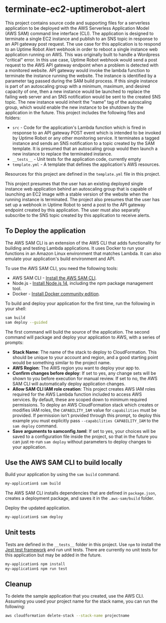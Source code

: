 # terminate-ec2-uptimerobot-alert

This project contains source code and supporting files for a serverless application to be deployed with the AWS Serverless Application Model (AWS SAM) command line interface (CLI). The application is designed to terminate a single EC2 instance and publish to an SNS topic in response to an API gateway post request. The use case for this application is to respond to an Uptime Robot Alert webhook in order to reboot a single instance web application running on AWS. This was originally built to handle a Wordpress "critical" error. In this use case, Uptime Robot webhook would send a post request to the AWS API gateway endpoint when a problem is detected with a monitored website. API gateway would invoke the lambda function to terminate the instance running the website. The instance is identified by a parameter tag passed during the SAM build process. If this single instance is part of an autoscaling group with a minimum, maximum, and desired capacity of one, then a new instance would be launched to replace the failing web server and an SNS notification would be sent to the created SNS topic. The new instance would inherit the "name" tag of the autoscaling group, which would enable the new instance to be shutdown by the application in the future. This project includes the following files and folders:

- `src` - Code for the application's Lambda function which is fired in response to an API gateway POST event which is intended to be invoked by Uptime Robot or any other monitoring service. It terminates a tagged instance and sends an SNS notification to a topic created by the SAM template. It is presumed that an autoscaling group would then launch a new instance to replace the terminated instance. 
- `__tests__` - Unit tests for the application code, currently empty
- `template.yml` - A template that defines the application's AWS resources.

Resources for this project are defined in the `template.yml` file in this project. 

This project presumes that the user has an existing deployed single instance web application behind an autoscaling group that is capable of launching an EC2 image with a stable version of the website when the running instance is terminated. The project also presumes that the user has set up a webhook in Uptime Robot to send a post to the API gateway endpoint created by this application. The user must also separatly subscribe to the SNS topic created by this application to receive alerts.

## To Deploy the application

The AWS SAM CLI is an extension of the AWS CLI that adds functionality for building and testing Lambda applications. It uses Docker to run your functions in an Amazon Linux environment that matches Lambda. It can also emulate your application's build environment and API.

To use the AWS SAM CLI, you need the following tools:

* AWS SAM CLI - [Install the AWS SAM CLI](https://docs.aws.amazon.com/serverless-application-model/latest/developerguide/serverless-sam-cli-install.html).
* Node.js - [Install Node.js 14](https://nodejs.org/en/), including the npm package management tool.
* Docker - [Install Docker community edition](https://hub.docker.com/search/?type=edition&offering=community).

To build and deploy your application for the first time, run the following in your shell:

```bash
sam build
sam deploy --guided
```

The first command will build the source of the application. The second command will package and deploy your application to AWS, with a series of prompts:

* **Stack Name**: The name of the stack to deploy to CloudFormation. This should be unique to your account and region, and a good starting point would be something similar to the project name.
* **AWS Region**: The AWS region you want to deploy your app to.
* **Confirm changes before deploy**: If set to yes, any change sets will be shown to you before execution for manual review. If set to no, the AWS SAM CLI will automatically deploy application changes.
* **Allow SAM CLI IAM role creation**: This project creates AWS IAM roles required for the AWS Lambda function included to access AWS services. By default, these are scoped down to minimum required permissions. To deploy an AWS CloudFormation stack which creates or modifies IAM roles, the `CAPABILITY_IAM` value for `capabilities` must be provided. If permission isn't provided through this prompt, to deploy this example you must explicitly pass `--capabilities CAPABILITY_IAM` to the `sam deploy` command.
* **Save arguments to samconfig.toml**: If set to yes, your choices will be saved to a configuration file inside the project, so that in the future you can just re-run `sam deploy` without parameters to deploy changes to your application.

## Use the AWS SAM CLI to build locally

Build your application by using the `sam build` command.

```bash
my-application$ sam build
```

The AWS SAM CLI installs dependencies that are defined in `package.json`, creates a deployment package, and saves it in the `.aws-sam/build` folder.

Deploy the updated application.

```bash
my-application$ sam deploy
```

## Unit tests

Tests are defined in the `__tests__` folder in this project. Use `npm` to install the [Jest test framework](https://jestjs.io/) and run unit tests. There are currently no unit tests for this application but may be added in the future.

```bash
my-application$ npm install
my-application$ npm run test
```

## Cleanup

To delete the sample application that you created, use the AWS CLI. Assuming you used your project name for the stack name, you can run the following:

```bash
aws cloudformation delete-stack --stack-name projectname
```

